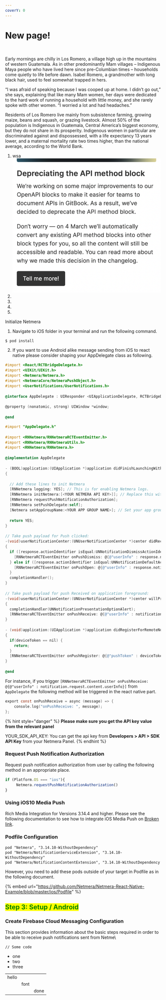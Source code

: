 ```yaml
---
coverY: 0
---
```


# New page!

<figure><img src="https://images.unsplash.com/photo-1704749208961-c18145e82919?crop=entropy&#x26;cs=srgb&#x26;fm=jpg&#x26;ixid=M3wxOTcwMjR8MHwxfHJhbmRvbXx8fHx8fHx8fDE3MTAxMzE0NDZ8&#x26;ixlib=rb-4.0.3&#x26;q=85" alt=""><figcaption></figcaption></figure>

Early mornings are chilly in Los Romero, a village high up in the mountains of western Guatemala. As in other predominantly Mam villages – Indigenous Maya people who have lived here since pre-Columbian times – households come quietly to life before dawn. Isabel Romero, a grandmother with long black hair, used to feel somewhat trapped in hers.

“I was afraid of speaking because I was cooped up at home. I didn’t go out,” she says, explaining that like many Mam women, her days were dedicated to the hard work of running a household with little money, and she rarely spoke with other women. “I worried a lot and had headaches.”

Residents of Los Romero live mainly from subsistence farming, growing maize, beans and squash, or grazing livestock. Almost 50% of the population is Indigenous in Guatemala, Central America’s biggest economy, but they do not share in its prosperity. Indigenous women in particular are discriminated against and dispossessed, with a life expectancy 13 years lower, and a maternal mortality rate two times higher, than the national average, according to the World Bank.

1. wsa\
   ![](<.gitbook/assets/CleanShot 2024-02-29 at 19.08.35@2x.png>)
2.
3.
4.
5.

Initialize Netmera

1. Navigate to iOS folder in your terminal and run the following command.

```
$ pod install
```

2. If you want to use Android alike message sending from iOS to react native please consider shaping your AppDelegate class as following.

```objectivec
#import <React/RCTBridgeDelegate.h>
#import <UIKit/UIKit.h>
#import <Netmera/Netmera.h>
#import <NetmeraCore/NetmeraPushObject.h>
#import <UserNotifications/UserNotifications.h>

@interface AppDelegate : UIResponder <UIApplicationDelegate, RCTBridgeDelegate, UNUserNotificationCenterDelegate, NetmeraPushDelegate>

@property (nonatomic, strong) UIWindow *window;

@end
```

```objectivec
#import "AppDelegate.h"

#import <RNNetmera/RNNetmeraRCTEventEmitter.h>
#import <RNNetmera/RNNetmeraUtils.h>
#import <RNNetmera/RNNetmera.h>

@implementation AppDelegate

- (BOOL)application:(UIApplication *)application didFinishLaunchingWithOptions:(NSDictionary *)launchOptions
{

  // Add these lines to init Netmera
  [RNNetmera logging: YES]; // This is for enabling Netmera logs.
  [RNNetmera initNetmera:[<YOUR NETMERA API KEY>]]; // Replace this with your own NETMERA API KEY.
  [RNNetmera requestPushNotificationAuthorization];
  [RNNetmera setPushDelegate:self];
  [Netmera setAppGroupName:<YOUR APP GROUP NAME>]; // Set your app group name

  return YES;
}

// Take push payload for Push clicked:
-(void)userNotificationCenter:(UNUserNotificationCenter *)center didReceiveNotificationResponse:(UNNotificationResponse *)response withCompletionHandler:(void (^)(void))completionHandler
{
  if ([response.actionIdentifier isEqual:UNNotificationDismissActionIdentifier]) {
    [RNNetmeraRCTEventEmitter onPushDismiss: @{@"userInfo" : response.notification.request.content.userInfo}];
  } else if ([response.actionIdentifier isEqual:UNNotificationDefaultActionIdentifier]) {
    [RNNetmeraRCTEventEmitter onPushOpen: @{@"userInfo" : response.notification.request.content.userInfo}];
  }
  completionHandler();
}

// Take push payload for push Received on application foreground:
-(void)userNotificationCenter:(UNUserNotificationCenter *)center willPresentNotification:(UNNotification *)notification withCompletionHandler:(void (^)(UNNotificationPresentationOptions))completionHandler
{
  completionHandler(UNNotificationPresentationOptionAlert);
  [RNNetmeraRCTEventEmitter onPushReceive: @{@"userInfo" : notification.request.content.userInfo}];
}

- (void)application:(UIApplication *)application didRegisterForRemoteNotificationsWithDeviceToken:(NSData *)deviceToken
{
  if(deviceToken == nil) {
    return;
  }
  [RNNetmeraRCTEventEmitter onPushRegister: @{@"pushToken" : deviceToken}];
}

@end
```

For instance, if you trigger `[RNNetmeraRCTEventEmitter onPushReceive: @{@"userInfo" : notification.request.content.userInfo}]` from `AppDelegate` the following method will be triggered in the react native part.

```objectivec
export const onPushReceive = async (message) => {
    console.log("onPushReceive: ", message);
};
```

{% hint style="danger" %}
**Please make sure you get the API key value from the relevant panel**

YOUR\_SDK\_API\_KEY: You can get the api key from **Developers > API > SDK API Key** from your Netmera Panel.
{% endhint %}

### Request Push Notification Authorization <a href="#request-push-notification-authorization" id="request-push-notification-authorization"></a>

Request push notification authorization from user by calling the following method in an appropriate place.

```javascript
if (Platform.OS === "ios"){
     Netmera.requestPushNotificationAuthorization()
}
```

### Using iOS10 Media Push <a href="#using-ios10-media-push" id="using-ios10-media-push"></a>

Rich Media Integration for Versions 3.14.4 and higher. Please see the following documentation to see how to integrate iOS Media Push on [Broken link](broken-reference "mention").

### Podfile Configuration <a href="#podfile-configuration" id="podfile-configuration"></a>

```
pod "Netmera", "3.14.10-WithoutDependency"
pod "Netmera/NotificationServiceExtension", "3.14.10-WithoutDependency"
pod "Netmera/NotificationContentExtension", "3.14.10-WithoutDependency
```

However, you need to add these pods outside of your target in Podfile as in the following document.

{% embed url="https://github.com/Netmera/Netmera-React-Native-Example/blob/master/ios/Podfile" %}

## <mark style="color:green;">Step 3: Setup / Android</mark> <a href="#setup-android-part" id="setup-android-part"></a>

### Create Firebase Cloud Messaging Configuration <a href="#create-firebase-cloud-messaging-configuration" id="create-firebase-cloud-messaging-configuration"></a>

This section provides information about the basic steps required in order to be able to receive push notifications sent from Netme\


```
// Some code
```



* one
* two
* three

|       |      |      |
| ----- | ---- | ---- |
| hello |      |      |
|       | font |      |
|       |      | done |
